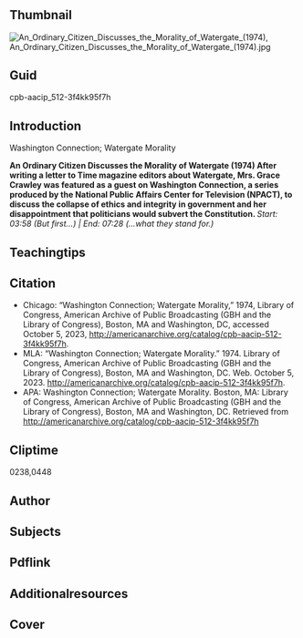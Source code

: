 # 

## Thumbnail

![An_Ordinary_Citizen_Discusses_the_Morality_of_Watergate_(1974), An_Ordinary_Citizen_Discusses_the_Morality_of_Watergate_(1974).jpg](https://s3.amazonaws.com/americanarchive.org/primary_source_sets/An_Ordinary_Citizen_Discusses_the_Morality_of_Watergate_(1974).jpg "An_Ordinary_Citizen_Discusses_the_Morality_of_Watergate_(1974)")

## Guid
cpb-aacip_512-3f4kk95f7h

## Introduction

Washington Connection; Watergate Morality

<b> An Ordinary Citizen Discusses the Morality of Watergate (1974) </b>
<b> After writing a letter to Time magazine editors about Watergate, Mrs. Grace Crawley was featured as a guest on Washington Connection, a series produced by the National Public Affairs Center for Television (NPACT), to discuss the collapse of ethics and integrity in government and her disappointment that politicians would subvert the Constitution. </b>
<i> Start: 03:58 (But first…) | End: 07:28 (...what they stand for.) </i>

## Teachingtips

## Citation

- Chicago: “Washington Connection; Watergate Morality,” 1974, Library of Congress, American Archive of Public Broadcasting (GBH and the Library of Congress), Boston, MA and Washington, DC, accessed October 5, 2023, http://americanarchive.org/catalog/cpb-aacip-512-3f4kk95f7h.
- MLA: “Washington Connection; Watergate Morality.” 1974. Library of Congress, American Archive of Public Broadcasting (GBH and the Library of Congress), Boston, MA and Washington, DC. Web. October 5, 2023. <http://americanarchive.org/catalog/cpb-aacip-512-3f4kk95f7h>.
- APA: Washington Connection; Watergate Morality. Boston, MA: Library of Congress, American Archive of Public Broadcasting (GBH and the Library of Congress), Boston, MA and Washington, DC. Retrieved from http://americanarchive.org/catalog/cpb-aacip-512-3f4kk95f7h


## Cliptime

0238,0448

## Author
## Subjects
## Pdflink
## Additionalresources
## Cover

